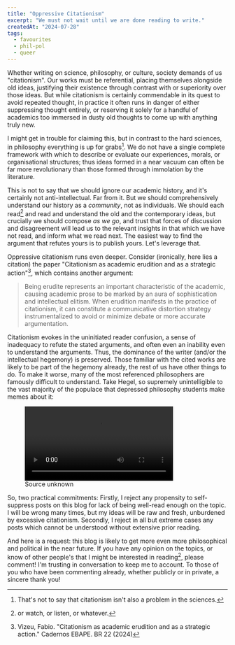 ```yaml
---
title: "Oppressive Citationism"
excerpt: "We must not wait until we are done reading to write."
createdAt: "2024-07-28"
tags:
  - favourites
  - phil-pol
  - queer
---
```


Whether writing on science, philosophy, or culture, society demands of us
"citationism". Our works must be referential, placing themselves alongside old
ideas, justifying their existence through contrast with or superiority over
those ideas. But while citationism is certainly commendable in its quest to
avoid repeated thought, in practice it often runs in danger of either
suppressing thought entirely, or reserving it solely for a handful of academics
too immersed in dusty old thoughts to come up with anything truly new.

I might get in trouble for claiming this, but in contrast to the hard sciences,
in philosophy everything is up for grabs[^sci]. We do not have a single
complete framework with which to describe or evaluate our experiences, morals,
or organisational structures; thus ideas formed in a near vacuum can often be
far more revolutionary than those formed through immolation by the literature.

[^sci]: That's not to say that citationism isn't also a problem in the
sciences.

This is not to say that we should ignore our academic history, and it's
certainly not anti-intellectual. Far from it. But we should comprehensively
understand our history as a _community_, not as individuals. We should each
read[^read] and read and understand the old and the contemporary ideas, but crucially
we should compose _as we go_, and trust that forces of discussion and
disagreement will lead us to the relevant insights in that which we have not
read, and inform what we read next. The easiest way to find the argument that
refutes yours is to publish yours. Let's leverage that.

[^read]: or watch, or listen, or whatever.

Oppressive citationism runs even deeper. Consider (ironically, here lies a
citation) the paper "Citationism as academic erudition and as a strategic
action"[^paper], which contains another argument:

[^paper]: Vizeu, Fabio. "Citationism as academic erudition and as a strategic action." Cadernos EBAPE. BR 22 (2024)

> Being erudite represents an important characteristic of the academic, causing
academic prose to be marked by an aura of sophistication and intellectual
elitism. When erudition manifests in the practice of citationism, it can
constitute a communicative distortion strategy instrumentalized to avoid or
minimize debate or more accurate argumentation.

Citationism evokes in the uninitiated reader confusion, a sense of inadequacy
to refute the stated arguments, and often even an inability even to understand
the arguments. Thus, the dominance of the writer (and/or the intellectual
hegemony) is preserved. Those familiar with the cited works are likely to be
part of the hegemony already, the rest of us have other things to do. To make
it worse, many of the most referenced philosophers are famously difficult to
understand. Take Hegel, so supremely unintelligible to the vast majority of the
populace that depressed philosophy students make memes about it:

<figure>
<video controls width="80%">
	<source src="./hegel.mp4" type="video/mp4">
	Video of Hegel in audiobook form being impossible to understand, overlaid with an anime character being in psychological pain.
</video>
<figcaption>
Source unknown
</figcaption>
</figure>

So, two practical commitments: Firstly, I reject any propensity to
self-suppress posts on this blog for lack of being well-read enough on the
topic. I will be wrong many times, but my ideas will be raw and fresh,
unburdened by excessive citationism. Secondly, I reject in all but extreme
cases any posts which cannot be understood without extensive prior reading.

And here is a request: this blog is likely to get more even more philosophical
and political in the near future. If you have any opinion on the topics, or
know of other people's that I might be interested in reading<a href="#fn2"
class="footnote-ref" id="fnref2" role="doc-noteref"><sup>2</sup></a>, please
comment! I'm trusting in conversation to keep me to account. To those of you
who have been commenting already, whether publicly or in private, a sincere
thank you!
